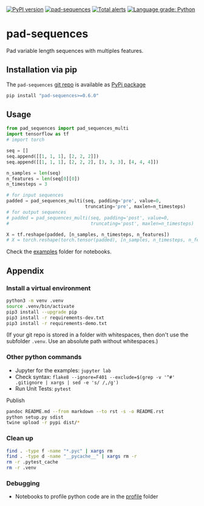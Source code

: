 [![PyPI version](https://badge.fury.io/py/pad-sequences.svg)](https://badge.fury.io/py/pad-sequences)
[![pad-sequences](https://snyk.io/advisor/python/pad-sequences/badge.svg)](https://snyk.io/advisor/python/pad-sequences)
[![Total alerts](https://img.shields.io/lgtm/alerts/g/ulf1/pad-sequences.svg?logo=lgtm&logoWidth=18)](https://lgtm.com/projects/g/ulf1/pad-sequences/alerts/)
[![Language grade: Python](https://img.shields.io/lgtm/grade/python/g/ulf1/pad-sequences.svg?logo=lgtm&logoWidth=18)](https://lgtm.com/projects/g/ulf1/pad-sequences/context:python)

# pad-sequences
Pad variable length sequences with multiples features.

## Installation via pip
The `pad-sequences` [git repo](http://github.com/ulf1/pad-sequences) 
is available as [PyPi package](https://pypi.org/project/pad-sequences)

```sh
pip install "pad-sequences>=0.6.0"
```


## Usage

```py
from pad_sequences import pad_sequences_multi
import tensorflow as tf
# import torch

seq = []
seq.append([[1, 1, 1], [2, 2, 2]])
seq.append([[1, 1, 1], [2, 2, 2], [3, 3, 3], [4, 4, 4]])

n_samples = len(seq)
n_features = len(seq[0][0])
n_timesteps = 3

# for input sequences
padded = pad_sequences_multi(seq, padding='pre', value=0, 
                             truncating='pre', maxlen=n_timesteps)
# for output sequences
# padded = pad_sequences_multi(seq, padding='post', value=0, 
#                              truncating='post', maxlen=n_timesteps)

X = tf.reshape(padded, [n_samples, n_timesteps, n_features])
# X = torch.reshape(torch.tensor(padded), [n_samples, n_timesteps, n_features])
```


Check the [examples](http://github.com/ulf1/pad-sequences/examples) folder for notebooks.


## Appendix

### Install a virtual environment

```sh
python3 -m venv .venv
source .venv/bin/activate
pip3 install --upgrade pip
pip3 install -r requirements-dev.txt
pip3 install -r requirements-demo.txt
```

(If your git repo is stored in a folder with whitespaces, then don't use the subfolder `.venv`. Use an absolute path without whitespaces.)

### Other python commands

* Jupyter for the examples: `jupyter lab`
* Check syntax: `flake8 --ignore=F401 --exclude=$(grep -v '^#' .gitignore | xargs | sed -e 's/ /,/g')`
* Run Unit Tests: `pytest`

Publish

```sh
pandoc README.md --from markdown --to rst -s -o README.rst
python setup.py sdist 
twine upload -r pypi dist/*
```

### Clean up 

```sh
find . -type f -name "*.pyc" | xargs rm
find . -type d -name "__pycache__" | xargs rm -r
rm -r .pytest_cache
rm -r .venv
```


### Debugging
* Notebooks to profile python code are in the [profile](http://github.com/ulf1/pad-sequences/profile) folder
